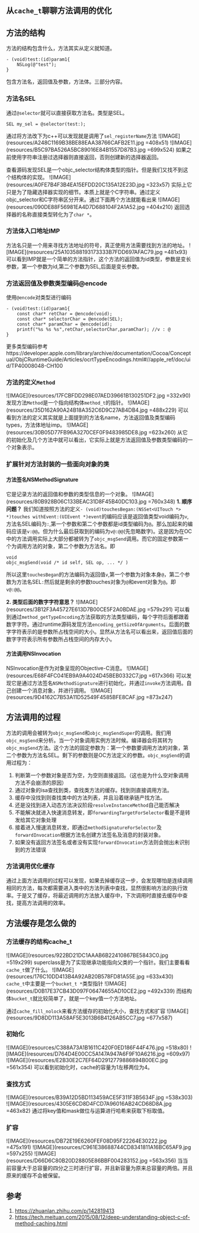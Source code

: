 ## 从`cache_t`聊聊方法调用的优化

## 方法的结构
方法的结构包含什么，方法其实从定义就知道。
```
- (void)test:(id)param1{
    NSLog(@"test");
}
```
包含方法名，返回值及参数，方法体。三部分内容。

### 方法名SEL
通过`@selector`就可以直接获取方法名。类型是SEL。
```
SEL my_sel = @selector(test:);
```
通过将方法改下为c++可以发现就是调用了`sel_registerName`方法
![IMAGE](resources/A248C1169B38BE88EAA38766CAFB2E11.jpg =408x51)
![IMAGE](resources/B5C97BA526A5BC89016E84B1557D87B3.jpg =699x524)
如果之前使用字符串注册过选择器则直接返回，否则创建新的选择器返回。

查看源码发现SEL是一个objc_selector结构体类型的指针。但是我们又找不到这个结构体的实现。
![IMAGE](resources/A0FE7B4F3B4EA15EFDD20C135A12E23D.jpg =323x57)
实际上它只是为了隐藏选择器实现的细节。本质上就是个C字符串。通过定义objc_selector和C字符串区分开来。通过下面两个方法就能看出来
![IMAGE](resources/090DE88F56981EA4D7D688104F2A1A52.jpg =404x210)
返回选择器的名称直接类型转化为了`char *`。

### 方法体入口地址IMP
方法名只是一个用来寻找方法地址的符号，真正使用方法需要找到方法的地址。
![IMAGE](resources/25A103588193173333B7FDD697AFAC79.jpg =481x93)
可以看到IMP就是一个简单的方法指针，这个方法的返回值为id类型，参数是变长参数，第一个参数为id,第二个参数为SEL,后面是变长参数。

### 方法返回值及参数类型编码@encode
使用`@encode`对类型进行编码
```
- (void)test:(id)param1{
    const char* retChar = @encode(void);
    const char* selectorChar = @encode(SEL);
    const char* paramChar = @encode(id);
    printf("%s %s %s",retChar,selectorChar,paramChar); //v : @
}
```
更多类型编码参考https://developer.apple.com/library/archive/documentation/Cocoa/Conceptual/ObjCRuntimeGuide/Articles/ocrtTypeEncodings.html#//apple_ref/doc/uid/TP40008048-CH100

### 方法的定义`Method`
![IMAGE](resources/17FCBFDD298E07AED39661B130251DF2.jpg =332x90)
发现方法`Method`是一个指向结构体`method_t`的指针。
![IMAGE](resources/35D162A90A24B18A352C6D9C27AB4DB4.jpg =488x229)
可以看到方法的定义其实就是上面提到的方法名name，方法返回值及类型编码types，方法体地址imp。
![IMAGE](resources/30B05D77FB96A3270CEF0F9483985DE8.jpg =623x260)
从它的初始化及几个方法中就可以看出，它实际上就是方法返回值及参数类型编码的一个对象表示。

### 扩展针对方法封装的一些面向对象的类
#### 方法签名NSMethodSignature
它是记录方法的返回值和参数的类型信息的一个对象。
![IMAGE](resources/80B928B06C133BEAC31D8F45B40DC103.jpg =760x348)
**1. 顺序问题？**
我们知道按照方法的定义`- (void)touchesBegan:(NSSet<UITouch *> *)touches withEvent:(UIEvent *)event`的编码应该是返回值类型void编码为`v`,方法名SEL编码为`:`,第一个参数和第二个参数都是id类型编码为`@`。那么加起来的编码应该是`v:@@`。但为什么最后获取到的编码为`v@:@@`(先忽略数字)。这是因为在OC中的方法调用实际上大部分都被转为了`objc_msgSend`调用。而它的固定参数第一个为调用方法的对象，第二个参数为方法名。即
```
void
objc_msgSend(void /* id self, SEL op, ... */ )
```
所以这里`touchesBegan`的方法编码为返回值`v`,第一个参数为对象本身`@`，第二个参数为方法名SEL`:`然后就是剩余的参数touches对象为`@`和event对象为`@`。即`v@:@@`。

**2. 类型后面的数字字符意思？**
![IMAGE](resources/3B12F3A45727E613D7B00CE5F2A0BDAE.jpg =579x291)
可以看到通过`method_getTypeEncoding`方法获取的方法类型编码，每个字符后面都跟着数字字符。通过runtime源码发现方法`encoding_getSizeOfArguments`。后面的数字字符表示的是参数所占栈空间的大小。显然从方法名可以看出来，返回值后面的数字字符表示所有参数所占栈空间的内存大小。

#### 方法调用NSInvocation
NSInvocation是作为对象呈现的Objective-C消息。
![IMAGE](resources/E68F4FC041EB9A9A4024D45BEB0332C7.jpg =617x366)
可以发现它是通过方法签名`NSMethodSignature`进行初始化，并通过`invoke`方法调用。自己创建一个消息对象，并进行调用。
![IMAGE](resources/9D4162C7B53A11D52549F4585BFE8CAF.jpg =873x247)

## 方法调用的过程
方法的调用会被转为`objc_msgSend`和`objc_msgSendSuper`的调用。我们用`objc_msgSend`来分析。当一个对象调用实例方法时候。编译器会将其转为`objc_msgSend`方法。这个方法的固定参数为：第一个参数要调用方法的对象，第二个参数为方法名SEL。剩下的参数则是OC方法定义的参数。`objc_msgSend`的调用过程为：
1. 判断第一个参数对象是否为空，为空则直接返回。（这也是为什么空对象调用方法不会崩溃的原因）
2. 通过对象的isa查找到类，查找类方法的缓存。找到则直接调用方法。
3. 缓存中没找到则查找类中的方法列表，并且沿着继承链产找方法。
4. 还是没找到进入动态方法决议阶段`resolveInstanceMethod`自己能否解决
5. 不能解决就进入快速消息转发，即`forwardingTargetForSelector`看是不是转发给其它对象处理
6. 接着进入慢速消息转发，即通过`methodSignatureForSelector`及`forwardInvocation`根据方法名创建方法签名及消息的封装对象。
7. 如果没有返回方法签名或者没有实现`forwardInvocation`方法则会抛出未识别到的方法错误

### 方法调用优化缓存
通过上面方法调用的过程可以发现，如果去掉缓存这一步，会发现哪怕是连续调用相同的方法，每次都需要进入类中的方法列表中查找，显然很影响方法的执行效率。于是又了缓存，将最近调用的方法放入缓存中，下次调用时直接去缓存中查找，提高方法调用的效率。

## 方法缓存是怎么做的
### 方法缓存的结构cache_t
![IMAGE](resources/922BD21DC1AAAB6B22410867BE5843C0.jpg =519x299)
superclass是为了实现继承功能指向父类的一个指针。我们主要看看`cache_t`做了什么。
![IMAGE](resources/176C10DD413B4A92AB20B578FD81A55E.jpg =633x430)
`cache_t`中主要是一个`bucket_t *`类型指针
![IMAGE](resources/D0B17E37CB43D097F06474655AD10CE2.jpg =492x339)
而结构体`bucket_t`就比较简单了，就是一个key值一个方法地址。

通过`cache_fill_nolock`来看方法缓存的初始化大小，查找方式和扩容
![IMAGE](resources/9D8DD113A58AF5E3013B6B4126AB5CC7.jpg =677x587)

### 初始化
![IMAGE](resources/C388A73A1B1611C420F0ED186F44F476.jpg =518x80)
![IMAGE](resources/D764D4E00CC5A147A947A6F9F10A6216.jpg =609x97)
![IMAGE](resources/E2B30E2C7EF64D2912779886894B00EC.jpg =561x354)
可以看到初始化时，cache的容量为1左移两位为4。

### 查找方式
![IMAGE](resources/B39A12D5BD113459ACE5F311F3B5634F.jpg =538x303)
![IMAGE](resources/4305E6CD8D4FCD7A96016AB24CD68D8A.jpg =463x82)
通过将key值和mask做位与运算进行哈希来获取下标取值。

### 扩容
![IMAGE](resources/DB72E19E6260FEF08D95F22264E30222.jpg =475x191)
![IMAGE](resources/C961E38688744CD8341811A16BC65AF9.jpg =597x255)
![IMAGE](resources/D66D6C80B20D28805E86BBF004283152.jpg =563x356)
当当前容量大于总容量的四分之三时进行扩容，并且新容量为原来总容量的两倍。并且原来的缓存不会被保留。

## 参考
1. https://zhuanlan.zhihu.com/p/142819413
2. https://tech.meituan.com/2015/08/12/deep-understanding-object-c-of-method-caching.html
